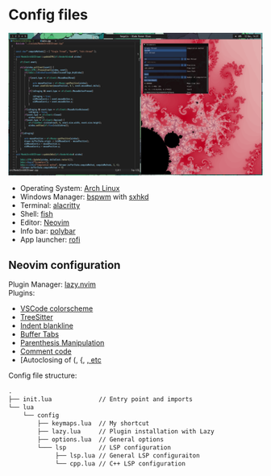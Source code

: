 # Config files

![Desktop](desktop.png)

* Operating System: [Arch Linux](https://archlinux.org/)
* Windows Manager: [bspwm](https://github.com/baskerville/bspwm) with [sxhkd](https://github.com/baskerville/sxhkd)
* Terminal: [alacritty](https://github.com/alacritty/alacritty)
* Shell: [fish](https://fishshell.com/)
* Editor: [Neovim](https://neovim.io/)
* Info bar: [polybar](https://github.com/polybar/polybar)
* App launcher: [rofi](https://github.com/davatorium/rofi)

## Neovim configuration

Plugin Manager: [lazy.nvim](https://github.com/folke/lazy.nvim)  
Plugins:
* [VSCode colorscheme](https://github.com/Mofiqul/vscode.nvim)
* [TreeSitter](https://github.com/nvim-treesitter/nvim-treesitter)
* [Indent blankline](https://github.com/lukas-reineke/indent-blankline.nvim)
* [Buffer Tabs](https://github.com/akinsho/bufferline.nvim)
* [Parenthesis Manipulation](https://github.com/tpope/vim-surround)
* [Comment code](https://github.com/tpope/vim-commentary)
* [Autoclosing of (, {, [, etc](https://github.com/m4xshen/autoclose.nvim)


Config file structure:

```
.
├── init.lua             // Entry point and imports
└── lua
    └── config
        ├── keymaps.lua  // My shortcut
        ├── lazy.lua     // Plugin installation with Lazy
        ├── options.lua  // General options
        └─── lsp         // LSP configuration
             ├── lsp.lua // General LSP configuraiton
             └── cpp.lua // C++ LSP configuration
```

